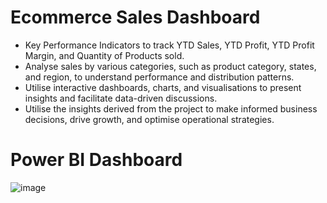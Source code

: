 # Ecommerce Sales Dashboard
* Key Performance Indicators to track YTD Sales, YTD Profit, YTD Profit Margin, and Quantity of Products sold.
* Analyse sales by various categories, such as product category, states, and region, to understand performance and distribution patterns.
* Utilise interactive dashboards, charts, and visualisations to present insights and facilitate data-driven discussions.
* Utilise the insights derived from the project to make informed business decisions, drive growth, and optimise operational strategies.

# Power BI Dashboard

![image](https://github.com/jaseel342/Ecommerce_Sales_Dashboard/assets/135998004/9ecca50d-aa0d-4169-8b8d-f3ee085414fb)
